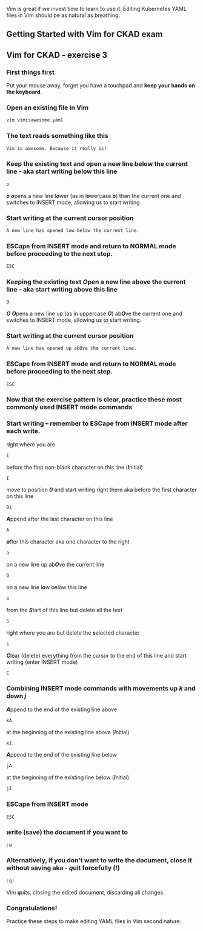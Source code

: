 Vim is great if we invest time to learn to use it. Editing Kubernetes YAML files in Vim should be as natural as breathing.

## Getting Started with Vim for CKAD exam

## Vim for CKAD - exercise 3

### First things first
Put your mouse away, forget you have a touchpad and **keep your hands on the keyboard**.

### Open an existing file in Vim
```bash
vim vimisawesome.yaml
```

### The text reads something like this
```bash
Vim is awesome. Because it really is!
```

### Keep the existing text and ***o***pen a new line below the current line - aka start writing below this line
```bash
o
```
***o*** ***o***pens a new line l***o***wer (as in l***o***wercase ***o***) than the current one and switches to INSERT mode, allowing us to start writing

### Start writing at the current cursor position
```bash
A new line has opened low below the current line.
```

### ESCape from INSERT mode and return to NORMAL mode before proceeding to the next step.
```bash
ESC
```

### Keeping the existing text ***O***pen a new line above the current line - aka start writing above this line

```bash
O
```

***O*** ***O***pens a new line up (as in uppercase ***O***) ab***O***ve the current one and switches to INSERT mode, allowing us to start writing.

### Start writing at the current cursor position
```bash
A new line has opened up abOve the current line.
```

### ESCape from INSERT mode and return to NORMAL mode before proceeding to the next step.
```bash
ESC
```
### Now that the exercise pattern is clear, practice these most commonly used INSERT mode commands

### Start writing – remember to ESCape from INSERT mode after each write.

r***i***ght where you are
```bash
i
```

before the first non-blank character on this line (***I***nitial)
```bash
I
```

move to position ***0*** and start writing r***i***ght there aka before the first character on this line
```bash
0i
```

***A***ppend after the last character on this line
```bash
A
```

***a***fter this character aka one character to the right
```bash
a
```

on a new line up ab***O***ve the current line
```bash
O
```

on a new line l***o***w below this line
```bash
o
```

from the ***S***tart of this line but delete all the text
```bash
S
```

right where you are but delete the ***s***elected character
```bash
s
```

 ***C***lear (delete) everything from the cursor to the end of this line and start writing (enter INSERT mode)
```bash
C
```

### Combining INSERT mode commands with movements up ***k*** and down ***j***

***A***ppend to the end of the existing line above
```bash
kA
```

at the beginning of the existing line above (***I***nitial)
```bash
kI
```

***A***ppend to the end of the existing line below
```bash
jA
```
at the beginning of the existing line below (***I***nitial)
```bash
jI
```

### ESCape from INSERT mode 
```bash
ESC
```

### ***w***rite (save) the document if you want to
```bash
:w
```

### Alternatively, if you don't want to write the document, close it without saving aka - ***q***uit forcefully (!)
```bash
:q!
```
Vim ***q***uits, closing the edited document, discarding all changes.

### Congratulations!
Practice these steps to make editing YAML files in Vim second nature.
